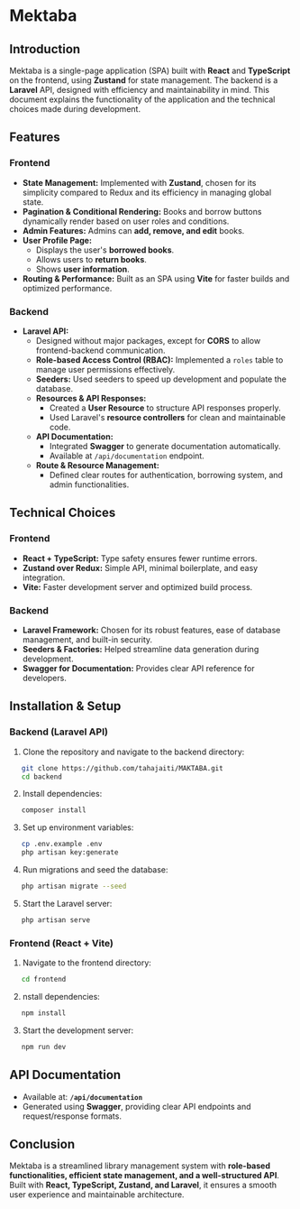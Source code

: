 # Mektaba

## Introduction

Mektaba is a single-page application (SPA) built with **React** and **TypeScript** on the frontend, using **Zustand** for state management. The backend is a **Laravel** API, designed with efficiency and maintainability in mind. This document explains the functionality of the application and the technical choices made during development.

## Features

### Frontend

- **State Management:** Implemented with **Zustand**, chosen for its simplicity compared to Redux and its efficiency in managing global state.
- **Pagination & Conditional Rendering:** Books and borrow buttons dynamically render based on user roles and conditions.
- **Admin Features:** Admins can **add, remove, and edit** books.
- **User Profile Page:**
  - Displays the user's **borrowed books**.
  - Allows users to **return books**.
  - Shows **user information**.
- **Routing & Performance:** Built as an SPA using **Vite** for faster builds and optimized performance.

### Backend

- **Laravel API:**
  - Designed without major packages, except for **CORS** to allow frontend-backend communication.
  - **Role-based Access Control (RBAC):** Implemented a `roles` table to manage user permissions effectively.
  - **Seeders:** Used seeders to speed up development and populate the database.
  - **Resources & API Responses:**
    - Created a **User Resource** to structure API responses properly.
    - Used Laravel's **resource controllers** for clean and maintainable code.
  - **API Documentation:**
    - Integrated **Swagger** to generate documentation automatically.
    - Available at `/api/documentation` endpoint.
  - **Route & Resource Management:**
    - Defined clear routes for authentication, borrowing system, and admin functionalities.

## Technical Choices

### Frontend

- **React + TypeScript:** Type safety ensures fewer runtime errors.
- **Zustand over Redux:** Simple API, minimal boilerplate, and easy integration.
- **Vite:** Faster development server and optimized build process.

### Backend

- **Laravel Framework:** Chosen for its robust features, ease of database management, and built-in security.
- **Seeders & Factories:** Helped streamline data generation during development.
- **Swagger for Documentation:** Provides clear API reference for developers.

## Installation & Setup

### Backend (Laravel API)

1. Clone the repository and navigate to the backend directory:

```sh
   git clone https://github.com/tahajaiti/MAKTABA.git
   cd backend
```

2. Install dependencies:

```sh
   composer install
```

3. Set up environment variables:

```sh
   cp .env.example .env
   php artisan key:generate
```

4. Run migrations and seed the database:

```sh
   php artisan migrate --seed
```

5. Start the Laravel server:

```sh
   php artisan serve
```

### Frontend (React + Vite)

1. Navigate to the frontend directory:

```sh
   cd frontend
```

2. nstall dependencies:

```sh
   npm install
```

3. Start the development server:

```sh
   npm run dev
```

## API Documentation

- Available at: **`/api/documentation`**
- Generated using **Swagger**, providing clear API endpoints and request/response formats.

## Conclusion

Mektaba is a streamlined library management system with **role-based functionalities, efficient state management, and a well-structured API**. Built with **React, TypeScript, Zustand, and Laravel**, it ensures a smooth user experience and maintainable architecture.
